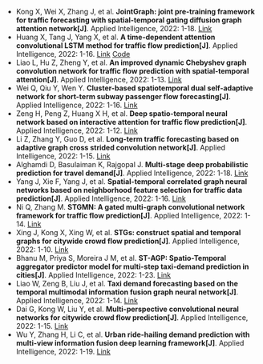 * Kong X, Wei X, Zhang J, et al. <b>JointGraph: joint pre-training framework for traffic forecasting with spatial-temporal gating diffusion graph attention network[J]</b>. Applied Intelligence, 2022: 1-18. [Link](https://link.springer.com/article/10.1007/s10489-022-04218-4)
* Huang X, Tang J, Yang X, et al. <b>A time-dependent attention convolutional LSTM method for traffic flow prediction[J]</b>. Applied Intelligence, 2022: 1-16. [Link](https://link.springer.com/article/10.1007/s10489-022-03324-7) [Code](https://github.com/yym201819/1111/tree/master/demotdaconvlstm/demotdaconvlstm)
* Liao L, Hu Z, Zheng Y, et al. <b>An improved dynamic Chebyshev graph convolution network for traffic flow prediction with spatial-temporal attention[J]</b>. Applied Intelligence, 2022: 1-13. [Link](https://link.springer.com/article/10.1007/s10489-021-03022-w)
* Wei Q, Qiu Y, Wen Y. <b>Cluster-based spatiotemporal dual self-adaptive network for short-term subway passenger flow forecasting[J]</b>. Applied Intelligence, 2022: 1-16. [Link](https://link.springer.com/article/10.1007/s10489-022-03305-w)
* Zeng H, Peng Z, Huang X H, et al. <b>Deep spatio-temporal neural network based on interactive attention for traffic flow prediction[J]</b>. Applied Intelligence, 2022: 1-12. [Link](https://link.springer.com/article/10.1007/s10489-021-02879-1)
* Li Z, Zhang Y, Guo D, et al. <b>Long-term traffic forecasting based on adaptive graph cross strided convolution network[J]</b>. Applied Intelligence, 2022: 1-15. [Link](https://link.springer.com/article/10.1007/s10489-022-03739-2)
* Alghamdi D, Basulaiman K, Rajgopal J. <b>Multi-stage deep probabilistic prediction for travel demand[J]</b>. Applied Intelligence, 2022: 1-18. [Link](https://link.springer.com/article/10.1007/s10489-021-03047-1)
* Yang J, Xie F, Yang J, et al. <b>Spatial-temporal correlated graph neural networks based on neighborhood feature selection for traffic data prediction[J]</b>. Applied Intelligence, 2022: 1-16. [Link](https://link.springer.com/article/10.1007/s10489-022-03753-4)
* Ni Q, Zhang M. <b>STGMN: A gated multi-graph convolutional network framework for traffic flow prediction[J]</b>. Applied Intelligence, 2022: 1-14. [Link](https://link.springer.com/article/10.1007/s10489-022-03224-w)
* Xing J, Kong X, Xing W, et al. <b>STGs: construct spatial and temporal graphs for citywide crowd flow prediction[J]</b>. Applied Intelligence, 2022: 1-10. [Link](https://link.springer.com/article/10.1007/s10489-021-02939-6)
* Bhanu M, Priya S, Moreira J M, et al. <b>ST-AGP: Spatio-Temporal aggregator predictor model for multi-step taxi-demand prediction in cities[J]</b>. Applied Intelligence, 2022: 1-23. [Link](https://link.springer.com/article/10.1007/s10489-022-03475-7)
* Liao W, Zeng B, Liu J, et al. <b>Taxi demand forecasting based on the temporal multimodal information fusion graph neural network[J]</b>. Applied Intelligence, 2022: 1-14. [Link](https://link.springer.com/article/10.1007/s10489-021-03128-1)
* Dai G, Kong W, Liu Y, et al. <b>Multi-perspective convolutional neural networks for citywide crowd flow prediction[J]</b>. Applied Intelligence, 2022: 1-15. [Link](https://link.springer.com/article/10.1007/s10489-022-03980-9)
* Wu Y, Zhang H, Li C, et al. <b>Urban ride-hailing demand prediction with multi-view information fusion deep learning framework[J]</b>. Applied Intelligence, 2022: 1-19. [Link](https://link.springer.com/article/10.1007/s10489-022-03966-7)
